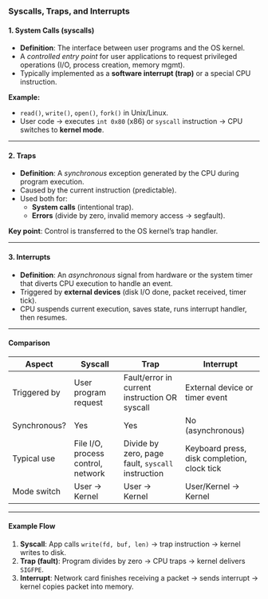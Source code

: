 ### Syscalls, Traps, and Interrupts

#### 1. System Calls (syscalls)
- **Definition**: The interface between user programs and the OS kernel.  
- A *controlled entry point* for user applications to request privileged operations (I/O, process creation, memory mgmt).  
- Typically implemented as a **software interrupt (trap)** or a special CPU instruction.

**Example:**
- `read()`, `write()`, `open()`, `fork()` in Unix/Linux.
- User code → executes `int 0x80` (x86) or `syscall` instruction → CPU switches to **kernel mode**.

---

#### 2. Traps
- **Definition**: A *synchronous* exception generated by the CPU during program execution.  
- Caused by the current instruction (predictable).
- Used both for:
  - **System calls** (intentional trap).
  - **Errors** (divide by zero, invalid memory access → segfault).

**Key point**: Control is transferred to the OS kernel’s trap handler.

---

#### 3. Interrupts
- **Definition**: An *asynchronous* signal from hardware or the system timer that diverts CPU execution to handle an event.
- Triggered by **external devices** (disk I/O done, packet received, timer tick).
- CPU suspends current execution, saves state, runs interrupt handler, then resumes.

---

#### Comparison

| Aspect          | **Syscall**                        | **Trap**                                  | **Interrupt**                          |
|-----------------|------------------------------------|-------------------------------------------|-----------------------------------------|
| Triggered by    | User program request               | Fault/error in current instruction OR syscall | External device or timer event          |
| Synchronous?    | Yes                                | Yes                                        | No (asynchronous)                       |
| Typical use     | File I/O, process control, network | Divide by zero, page fault, `syscall` instruction | Keyboard press, disk completion, clock tick |
| Mode switch     | User → Kernel                      | User → Kernel                              | User/Kernel → Kernel                    |

---

#### Example Flow

1. **Syscall**: App calls `write(fd, buf, len)` → trap instruction → kernel writes to disk.  
2. **Trap (fault)**: Program divides by zero → CPU traps → kernel delivers `SIGFPE`.  
3. **Interrupt**: Network card finishes receiving a packet → sends interrupt → kernel copies packet into memory.


